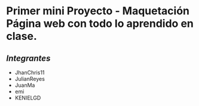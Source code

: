# Primer mini Proyecto - Maquetación Página web con todo lo aprendido en clase.

## _Integrantes_

* JhanChris11 
* JulianReyes
* JuanMa
* emi
* KENIELGD